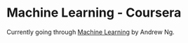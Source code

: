 # Machine Learning - Coursera

Currently going through [Machine Learning](https://www.coursera.org/learn/machine-learning) by Andrew Ng.
